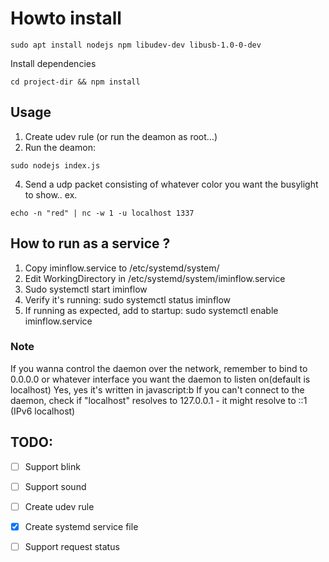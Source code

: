# Howto install

```
sudo apt install nodejs npm libudev-dev libusb-1.0-0-dev
```

Install dependencies
```
cd project-dir && npm install
```

## Usage
1. Create udev rule (or run the deamon as root...)
2. Run the deamon:
```
sudo nodejs index.js
```
4. Send a udp packet consisting of whatever color you want the busylight to show..
ex.
```
echo -n "red" | nc -w 1 -u localhost 1337
```

## How to run as a service ?
1. Copy iminflow.service to /etc/systemd/system/
2. Edit WorkingDirectory in /etc/systemd/system/iminflow.service
3. Sudo systemctl start iminflow
4. Verify it's running: sudo systemctl status iminflow
5. If running as expected, add to startup: sudo systemctl enable iminflow.service

### Note
If you wanna control the daemon over the network, remember to bind to 0.0.0.0 or whatever interface you want the daemon to listen on(default is localhost)
Yes, yes it's written in javascript:b
If you can't connect to the daemon, check if "localhost" resolves to 127.0.0.1 - it might resolve to ::1 (IPv6 localhost)

## TODO:
- [ ] Support blink
- [ ] Support sound
- [ ] Create udev rule
- [X] Create systemd service file
- [ ] Support request status

